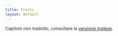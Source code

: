 ```yaml
---
title: Fronti
layout: default
---
```

Capitolo non tradotto, consultare la [versione inglese](http://book.dwgazetteer.com/fronts.html).